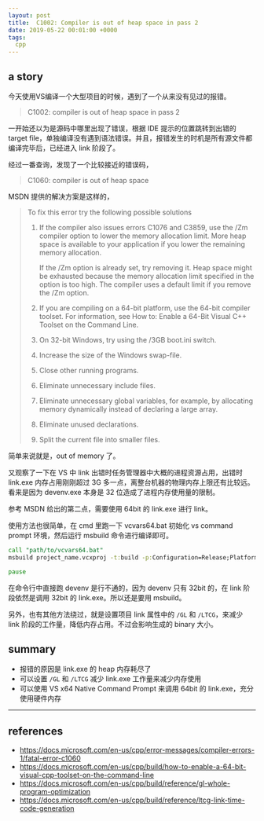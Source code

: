 ```yaml
---
layout: post
title:  C1002: Compiler is out of heap space in pass 2
date: 2019-05-22 00:01:00 +0000
tags:
  cpp
---
```


## a story

今天使用VS编译一个大型项目的时候，遇到了一个从来没有见过的报错。

> C1002: compiler is out of heap space in pass 2

一开始还以为是源码中哪里出现了错误，根据 IDE 提示的位置跳转到出错的 target file，单独编译没有遇到语法错误。并且，报错发生的时机是所有源文件都编译完毕后，已经进入 link 阶段了。

经过一番查询，发现了一个比较接近的错误码，

> C1060: compiler is out of heap space

MSDN 提供的解决方案是这样的，

> To fix this error try the following possible solutions
> 1. If the compiler also issues errors C1076 and C3859, use the /Zm compiler option to lower the memory allocation limit. More heap space is available to your application if you lower the remaining memory allocation.
>
>    If the /Zm option is already set, try removing it. Heap space might be exhausted because the memory allocation limit specified in the option is too high. The compiler uses a default limit if you remove the /Zm option.
>
> 1. If you are compiling on a 64-bit platform, use the 64-bit compiler toolset. For information, see How to: Enable a 64-Bit Visual C++ Toolset on the Command Line.
>
> 1. On 32-bit Windows, try using the /3GB boot.ini switch.
>
> 1. Increase the size of the Windows swap-file.
>
> 1. Close other running programs.
>
> 1. Eliminate unnecessary include files.
>
> 1. Eliminate unnecessary global variables, for example, by allocating memory dynamically instead of declaring a large array.
>
> 1. Eliminate unused declarations.
>
> 1. Split the current file into smaller files.

简单来说就是，out of memory 了。

又观察了一下在 VS 中 link 出错时任务管理器中大概的进程资源占用，出错时 link.exe 内存占用刚刚超过 3G 多一点，离整台机器的物理内存上限还有比较远。看来是因为 devenv.exe 本身是 32 位造成了进程内存使用量的限制。

参考 MSDN 给出的第二点，需要使用 64bit 的 link.exe 进行 link。

使用方法也很简单，在 cmd 里跑一下 vcvars64.bat 初始化 vs command prompt 环境，然后运行 msbuild 命令进行编译即可。

``` cmd
call "path/to/vcvars64.bat"
msbuild project_name.vcxproj -t:build -p:Configuration=Release;Platform=x64

pause
```

在命令行中直接跑 devenv 是行不通的，因为 devenv 只有 32bit 的，在 link 阶段依然是调用 32bit 的 link.exe。所以还是要用 msbuild。

另外，也有其他方法绕过，就是设置项目 link 属性中的 `/GL` 和 `/LTCG`，来减少 link 阶段的工作量，降低内存占用。不过会影响生成的 binary 大小。

## summary

- 报错的原因是 link.exe 的 heap 内存耗尽了
- 可以设置 `/GL` 和 `/LTCG` 减少 link.exe 工作量来减少内存使用
- 可以使用 VS x64 Native Command Prompt 来调用 64bit 的 link.exe，充分使用硬件内存

--------
## references
- https://docs.microsoft.com/en-us/cpp/error-messages/compiler-errors-1/fatal-error-c1060
- https://docs.microsoft.com/en-us/cpp/build/how-to-enable-a-64-bit-visual-cpp-toolset-on-the-command-line
- https://docs.microsoft.com/en-us/cpp/build/reference/gl-whole-program-optimization
- https://docs.microsoft.com/en-us/cpp/build/reference/ltcg-link-time-code-generation
